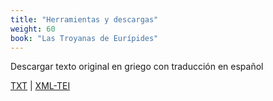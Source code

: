```yaml
---
title: "Herramientas y descargas"
weight: 60
book: "Las Troyanas de Eurípides"
---
```

Descargar texto original en griego con traducción en español

<a href="/libros/troyanas-euripides/formatos/lib/txt/texto-completo.txt" target="_blank">TXT</a> | <a href="#" target="_blank">XML-TEI</a>